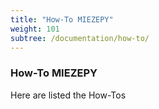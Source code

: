 ```yaml
---
title: "How-To MIEZEPY"
weight: 101
subtree: /documentation/how-to/
---
```


### How-To MIEZEPY

Here are listed the How-Tos
